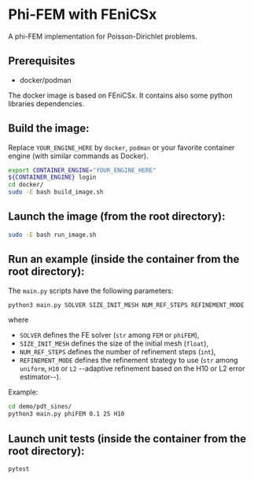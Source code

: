 # Phi-FEM with FEniCSx

A phi-FEM implementation for Poisson-Dirichlet problems.

## Prerequisites

- docker/podman

The docker image is based on FEniCSx.
It contains also some python libraries dependencies.

## Build the image:
Replace `YOUR_ENGINE_HERE` by `docker`, `podman` or your favorite container engine (with similar commands as Docker).
```bash
export CONTAINER_ENGINE="YOUR_ENGINE_HERE"
${CONTAINER_ENGINE} login
cd docker/
sudo -E bash build_image.sh
```

## Launch the image (from the root directory):
```bash
sudo -E bash run_image.sh
```

## Run an example (inside the container from the root directory):
The `main.py` scripts have the following parameters:
```bash
python3 main.py SOLVER SIZE_INIT_MESH NUM_REF_STEPS REFINEMENT_MODE
```
where
- `SOLVER` defines the FE solver (`str` among `FEM` or `phiFEM`),
- `SIZE_INIT_MESH` defines the size of the initial mesh (`float`),
- `NUM_REF_STEPS` defines the number of refinement steps (`int`),
- `REFINEMENT_MODE` defines the refinement strategy to use (`str` among `uniform`, `H10` or `L2` --adaptive refinement based on the H10 or L2 error estimator--).

Example:
```bash
cd demo/pdt_sines/
python3 main.py phiFEM 0.1 25 H10
```

## Launch unit tests (inside the container from the root directory):
```bash
pytest
```
